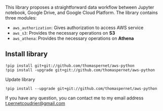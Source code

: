 
This library proposes a straightforward data workflow between Jupyter notebook, Google Drive, and Google Cloud Platform. The library contains three modules:

- `aws_authorization`: Gives authorization to access AWS service
- `aws_s3`: Provides the necessary operations on **S3**
- `aws_athena`:  Provides the necessary operations on **Athena**

## Install library

```
!pip install git+git://github.com/thomaspernet/aws-python
!pip install -upgrade git+git://github.com/thomaspernet/aws-python
```

Update library
```
!pip install --upgrade git+git://github.com/thomaspernet/aws-python
```


If you have any question, you can contact me to my email address [t.pernetcoudrier@gmail.com](t.pernetcoudrier@gmail.com)

